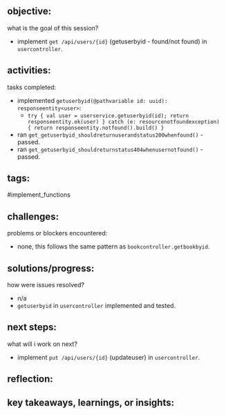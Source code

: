 ## objective:
what is the goal of this session?
- implement `get /api/users/{id}` (getuserbyid - found/not found) in `usercontroller`.

## activities:
tasks completed:
- implemented `getuserbyid(@pathvariable id: uuid): responseentity<user>`:
    - `try { val user = userservice.getuserbyid(id); return responseentity.ok(user) } catch (e: resourcenotfoundexception) { return responseentity.notfound().build() }`
- ran `get_getuserbyid_shouldreturnuserandstatus200whenfound()` - passed.
- ran `get_getuserbyid_shouldreturnstatus404whenusernotfound()` - passed.

## tags:
 #implement_functions 

## challenges:
problems or blockers encountered: 
- none, this follows the same pattern as `bookcontroller.getbookbyid`.

## solutions/progress:
how were issues resolved?
- n/a
- `getuserbyid` in `usercontroller` implemented and tested.

## next steps:
what will i work on next?
- implement `put /api/users/{id}` (updateuser) in `usercontroller`.

## reflection:
key takeaways, learnings, or insights:
- 
